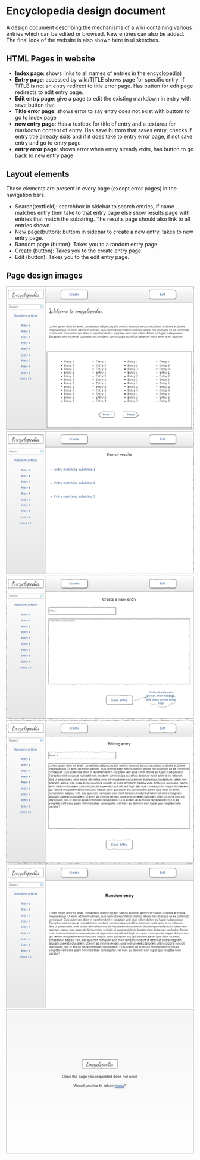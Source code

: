 
# Encyclopedia design document

A design document describing the mechanisms of a wiki containing various entries which can be edited or browsed. New entries can also be added. The final look of the website is also shown here in ui sketches.


## HTML Pages in website

* **Index page**: shows links to all names of entries in the encyclopedia) 
* **Entry page**: ascessed by wiki/TITLE shows page for specific entry. If TITLE is not an entry redirect to title error page. Has button for edit page redirects to edit entry page.
* **Edit entry page**: give a page to edit the existing markdown in entry with save button that
* **Title error page**: shows error to say entry does not exist with buttom to go to index page
* **new entry page**: Has a textbox for title of entry and a textarea for markdown content of entry. Has save buttom that saves entry, checks if entry title already exits and if it does take to entry error page, if not save entry and go to entry page
* **entry error page**: shows error when entry already exits, has button to go back to new entry page

## Layout elements

These elements are present in every page (except error pages) in the navigation bars.

* Search(textfield): searchbox in sidebar to search entries, if name matches entry then take to that entry page else show results page with entries that match the substring. The results page should also link to all entries shown.
* New page(button): buttom in sidebar to create a new entry, takes to new entry page.
* Random page (button): Takes you to a random entry page.
* Create (button): Takes you to the create entry page.
* Edit (button): Takes you to the edit entry page.
## Page design images

![homepage](images/homepage_wiki.jpg?raw=true "homepage")
![search page](images/Search_page.jpg?raw=true "search page")
![create entry](images/Create_entry.jpg?raw=true "create entry")
![edit entry](images/Edit_entry.jpg?raw=true "edit entry")
![entry page](images/Entry_page.jpg?raw=true "entry page")
![error page](images/Error_page.jpg?raw=true "error page")

